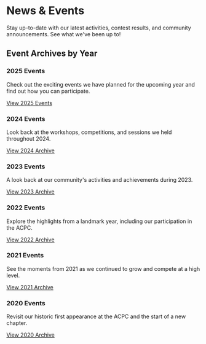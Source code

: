 <div class="hero-section">
  <h1>News & Events</h1>
  <p class="md-typeset hero-subtitle">
    Stay up-to-date with our latest activities, contest results, and community announcements. See what we've been up to!
  </p>
</div>

## Event Archives by Year

<div class="cards-grid">
  <div class="card">
    <h3>2025 Events</h3>
    <p>Check out the exciting events we have planned for the upcoming year and find out how you can participate.</p>
    <a href="./2025_events.md" class="md-button">View 2025 Events</a>
  </div>
  <div class="card">
    <h3>2024 Events</h3>
    <p>Look back at the workshops, competitions, and sessions we held throughout 2024.</p>
    <a href="./2024_events.md" class="md-button">View 2024 Archive</a>
  </div>
  <div class="card">
    <h3>2023 Events</h3>
    <p>A look back at our community's activities and achievements during 2023.</p>
    <a href="./2023_events.md" class="md-button">View 2023 Archive</a>
  </div>
  <div class="card">
    <h3>2022 Events</h3>
    <p>Explore the highlights from a landmark year, including our participation in the ACPC.</p>
    <a href="./2022_events.md" class="md-button">View 2022 Archive</a>
  </div>
  <div class="card">
    <h3>2021 Events</h3>
    <p>See the moments from 2021 as we continued to grow and compete at a high level.</p>
    <a href="./2021_events.md" class="md-button">View 2021 Archive</a>
  </div>
  <div class="card">
    <h3>2020 Events</h3>
    <p>Revisit our historic first appearance at the ACPC and the start of a new chapter.</p>
    <a href="./2020_events.md" class="md-button">View 2020 Archive</a>
  </div>
</div>
